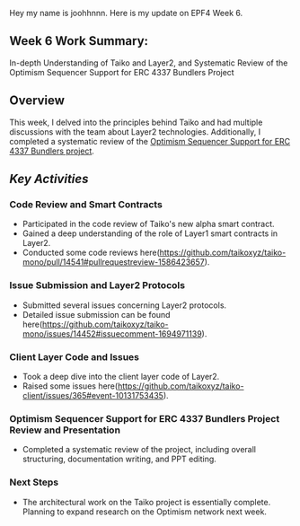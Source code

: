 Hey my name is joohhnnn. Here is my update on EPF4 Week 6.

## Week 6 Work Summary: 
In-depth Understanding of Taiko and Layer2, and Systematic Review of the Optimism Sequencer Support for ERC 4337 Bundlers Project
## Overview
This week, I delved into the principles behind Taiko and had multiple discussions with the team about Layer2 technologies. Additionally, I completed a systematic review of the [Optimism Sequencer Support for ERC 4337 Bundlers project](https://github.com/joohhnnn/cohort-four/blob/master/projects/Optimism-Sequencer-Support-for-ERC-4337-Bundlers.md).


## ***Key Activities***
### Code Review and Smart Contracts
* Participated in the code review of Taiko's new alpha smart contract.
* Gained a deep understanding of the role of Layer1 smart contracts in Layer2.
* Conducted some code reviews here(https://github.com/taikoxyz/taiko-mono/pull/14541#pullrequestreview-1586423657).
### Issue Submission and Layer2 Protocols
* Submitted several issues concerning Layer2 protocols.
* Detailed issue submission can be found here(https://github.com/taikoxyz/taiko-mono/issues/14452#issuecomment-1694971139).
### Client Layer Code and Issues
* Took a deep dive into the client layer code of Layer2.
* Raised some issues here(https://github.com/taikoxyz/taiko-client/issues/365#event-10131753435).
### Optimism Sequencer Support for ERC 4337 Bundlers Project Review and Presentation
* Completed a systematic review of the project, including overall structuring, documentation writing, and PPT editing.
### Next Steps
* The architectural work on the Taiko project is essentially complete. Planning to expand research on the Optimism network next week.
